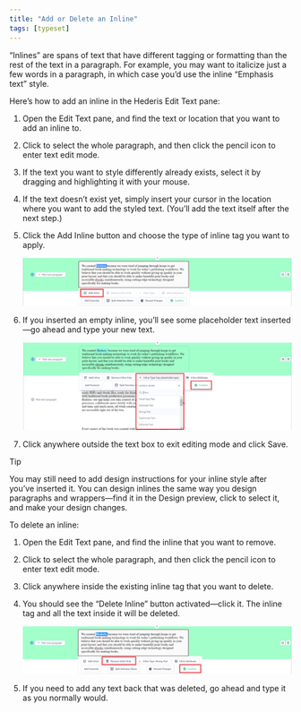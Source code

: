 ```yaml
---
title: "Add or Delete an Inline"
tags: [typeset]
---
```

 
<html><body><section data-type="chapter" class="hsecchapter" data-hederis-type="hsecchapter" id="add-an-inline" data-pi-attrs="id: add-an-inline; data-tags: typeset;" role="doc-chapter" data-tags="typeset" data-author-name=" " data-book-title=" " title="Add or Delete an Inline"><p class="hblkp" data-hederis-type="hblkp" id="pul9EPBkL">&#8220;Inlines&#8221; are spans of text that have different tagging or formatting than the rest of the text in a paragraph. For example, you may want to italicize just a few words in a paragraph, in which case you&#8217;d use the inline &#8220;Emphasis text&#8221; style.</p><p class="hblkp" data-hederis-type="hblkp" id="pmEfVwHwN">Here&#8217;s how to add an inline in the Hederis Edit Text pane:</p><ol class="hwprnumlist" data-hederis-type="hwprnumlist" id="p5CRy4m0j"><li class="hblkoli" data-hederis-type="hblkoli" id="liXYZkudJG"><p class="hblkoli" data-hederis-type="hblklip" id="pSYrkECmh">Open the Edit Text pane, and find the text or location that you want to add an inline to.</p></li><li class="hblkoli" data-hederis-type="hblkoli" id="li2ROjQrRG"><p class="hblkoli" data-hederis-type="hblklip" id="pCLze6reJ">Click to select the whole paragraph, and then click the pencil icon to enter text edit mode.</p></li><li class="hblkoli" data-hederis-type="hblkoli" id="liagd4wjyT"><p class="hblkoli" data-hederis-type="hblklip" id="pj4n7tRSA">If the text you want to style differently already exists, select it by dragging and highlighting it with your mouse. </p></li><li class="hblkoli" data-hederis-type="hblkoli" id="lioWgXxNM6"><p class="hblkoli" data-hederis-type="hblklip" id="pksKxehnD">If the text doesn&#8217;t exist yet, simply insert your cursor in the location where you want to add the styled text. (You&#8217;ll add the text itself after the next step.)</p></li><li class="hblkoli" data-hederis-type="hblkoli" id="liEZUjoh7e"><p class="hblkoli" data-hederis-type="hblklip" id="p9HHIQT5t">Click the Add Inline button and choose the type of inline tag you want to apply.</p><img data-hederis-type="hblkimg" class="hblkimg" id="p1VGihPfp" src="/images/insertinline1.png" data-img-src="/images/insertinline1.png"/></li><li class="hblkoli" data-hederis-type="hblkoli" id="li2YG8Z6lE"><p class="hblkoli" data-hederis-type="hblklip" id="pKzIw5xq3">If you inserted an empty inline, you&#8217;ll see some placeholder text inserted&#8212;go ahead and type your new text.</p><img data-hederis-type="hblkimg" class="hblkimg" id="piPdnYKDq" src="/images/insertinline2.png" data-img-src="/images/insertinline2.png"/></li><li class="hblkoli" data-hederis-type="hblkoli" id="liw7r13MUG"><p class="hblkoli" data-hederis-type="hblklip" id="pdlufNvKb">Click anywhere outside the text box to exit editing mode and click Save.</p></li></ol><div class="hwprbox box" data-hederis-type="hwprbox" id="pZU8o5Yhw" data-type="sidebar"><p class="hblktype" data-hederis-type="hblktype" id="pAkQ6wjCT">Tip</p><p class="hblkp" data-hederis-type="hblkp" id="pSIsp2n29">You may still need to add design instructions for your inline style after you&#8217;ve inserted it. You can design inlines the same way you design paragraphs and wrappers&#8212;find it in the Design preview, click to select it, and make your design changes.</p></div><p class="hblkp" data-hederis-type="hblkp" id="pow7FzI1D">To delete an inline:</p><ol class="hwprnumlist" data-hederis-type="hwprnumlist" id="pCsjjSozQ"><li class="hblkoli" data-hederis-type="hblkoli" id="liIXV9DYZj"><p class="hblkoli" data-hederis-type="hblklip" id="pt7pcBGMs">Open the Edit Text pane, and find the inline that you want to remove.</p></li><li class="hblkoli" data-hederis-type="hblkoli" id="li4RcOfNQm"><p class="hblkoli" data-hederis-type="hblklip" id="pVyZcn7ph">Click to select the whole paragraph, and then click the pencil icon to enter text edit mode.</p></li><li class="hblkoli" data-hederis-type="hblkoli" id="liinyxAOb4"><p class="hblkoli" data-hederis-type="hblklip" id="pStjbrZT9">Click anywhere inside the existing inline tag that you want to delete. </p></li><li class="hblkoli" data-hederis-type="hblkoli" id="li2ZtnkGUl"><p class="hblkoli" data-hederis-type="hblklip" id="pSe1KLSm4">You should see the &#8220;Delete Inline&#8221; button activated&#8212;click it. The inline tag and all the text inside it will be deleted.</p><img data-hederis-type="hblkimg" class="hblkimg" id="pD3fwNzLX" src="/images/insertinline3.png" data-img-src="/images/insertinline3.png"/></li><li class="hblkoli" data-hederis-type="hblkoli" id="liiLkLowbT"><p class="hblkoli" data-hederis-type="hblklip" id="pRR3UEk65">If you need to add any text back that was deleted, go ahead and type it as you normally would.</p></li></ol></section></body></html>

